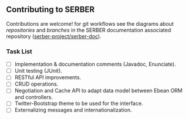 Contributing to SERBER
----------------------

Contributions are welcome! for git workflows see the diagrams about *repositories* and *branches* in the SERBER documentation associated repository ([serber-project/serber-doc](http://github.com/serber-project/serber-doc)).



### Task List ###

- [ ] Implementation & documentation comments (Javadoc, Enunciate).
- [ ] Unit testing (JUnit).
- [ ] RESTful API improvements.
- [ ] CRUD operations.
- [ ] Negotiation and Cache API to adapt data model between Ebean ORM and controllers.
- [ ] Twitter-Bootstrap theme to be used for the interface.
- [ ] Externalizing messages and internationalization.
